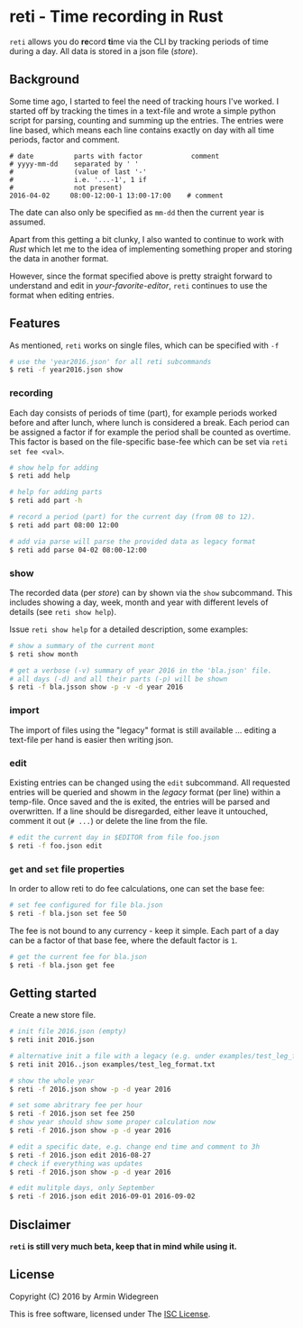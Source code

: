 # reti - Time recording in Rust

`reti` allows you do **re**cord **ti**me via the CLI by tracking periods of time 
during a day. All data is stored in a json file (*store*). 

## Background

Some time ago, I started to feel the need of tracking hours I've worked.
I started off by tracking the times in a text-file and wrote a simple python 
script for parsing, counting and summing up the entries. The entries were line
based, which means each line contains exactly on day with all time periods, 
factor and comment. 

```
# date          parts with factor            comment
# yyyy-mm-dd    separated by ' '
#               (value of last '-' 
#               i.e. '...-1', 1 if 
#               not present)
2016-04-02     08:00-12:00-1 13:00-17:00    # comment  
```
The date can also only be specified as `mm-dd` then the current year is assumed.

Apart from this getting a bit clunky, I also wanted to continue to work with 
*Rust* which let me to the idea of implementing something proper and storing the 
data in another format.

However, since the format specified above is pretty straight forward to 
understand and edit in *your-favorite-editor*, `reti` continues to use the format
when editing entries. 

## Features 

As mentioned, `reti` works on single files, which can be specified with `-f`

```sh
# use the 'year2016.json' for all reti subcommands
$ reti -f year2016.json show
```

### recording

Each day consists of periods of time (part), for example periods worked before
and after lunch, where lunch is considered a break. Each period can be assigned 
a factor if for example the period shall be counted as overtime. This factor is
based on the file-specific base-fee which can be set via `reti set fee <val>`. 

```sh
# show help for adding
$ reti add help

# help for adding parts
$ reti add part -h

# record a period (part) for the current day (from 08 to 12).
$ reti add part 08:00 12:00

# add via parse will parse the provided data as legacy format
$ reti add parse 04-02 08:00-12:00 

```

### show

The recorded data (per *store*) can by shown via the `show` subcommand. This 
includes showing a day, week, month and year with different levels of details 
(see `reti show help`).

Issue `reti show help` for a detailed description, some examples:

```sh
# show a summary of the current mont
$ reti show month 

# get a verbose (-v) summary of year 2016 in the 'bla.json' file.
# all days (-d) and all their parts (-p) will be shown 
$ reti -f bla.jsson show -p -v -d year 2016

```

### import

The import of files using the "legacy" format is still available ... editing a
text-file per hand is easier then writing json.

### edit

Existing entries can be changed using the `edit` subcommand. All requested 
entries will be queried and showm in the *legacy* format (per line) within a 
temp-file.  Once saved and the <editor> is exited, the entries will be parsed
and overwritten. If a line should be disregarded, either leave it untouched, 
comment it out (`# ...`) or delete the line from the file. 

```sh
# edit the current day in $EDITOR from file foo.json
$ reti -f foo.json edit
```

### `get` and `set` file properties

In order to allow reti to do fee calculations, one can set the base fee:

```sh
# set fee configured for file bla.json
$ reti -f bla.json set fee 50
```
The fee is not bound to any currency - keep it simple. Each part of a day can be 
a factor of that base fee, where the default factor is `1`.

```sh
# get the current fee for bla.json
$ reti -f bla.json get fee
```
## Getting started

Create a new store file.

```sh
# init file 2016.json (empty)
$ reti init 2016.json

# alternative init a file with a legacy (e.g. under examples/test_leg_format.txt)
$ reti init 2016..json examples/test_leg_format.txt

# show the whole year
$ reti -f 2016.json show -p -d year 2016

# set some abritrary fee per hour 
$ reti -f 2016.json set fee 250
# show year should show some proper calculation now
$ reti -f 2016.json show -p -d year 2016

# edit a specific date, e.g. change end time and comment to 3h
$ reti -f 2016.json edit 2016-08-27
# check if everything was updates 
$ reti -f 2016.json show -p -d year 2016

# edit mulitple days, only September
$ reti -f 2016.json edit 2016-09-01 2016-09-02 
```

## Disclaimer

**`reti` is still very much beta, keep that in mind while using it.**

## License

Copyright (C) 2016 by Armin Widegreen

This is free software, licensed under The [ISC License](LICENSE).
